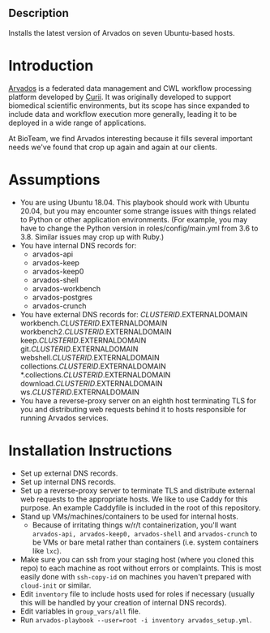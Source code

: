 ## Description
Installs the latest version of Arvados on seven Ubuntu-based hosts.

# Introduction
[Arvados](https://www.arvados.org/) is a federated data management and CWL workflow processing platform developed by [Curii](https://www.curii.com/). It was originally developed to support biomedical scientific environments, but its scope has since expanded to include data and workflow execution more generally, leading it to be deployed in a wide range of applications.

At BioTeam, we find Arvados interesting because it fills several important needs we've found that crop up again and again at our clients.

# Assumptions
* You are using Ubuntu 18.04. This playbook should work with Ubuntu 20.04, but you may encounter some strange issues with things related to Python or other application environments. (For example, you may have to change the Python version in roles/config/main.yml from 3.6 to 3.8. Similar issues may crop up with Ruby.)
* You have internal DNS records for:
  * arvados-api
  * arvados-keep
  * arvados-keep0
  * arvados-shell
  * arvados-workbench
  * arvados-postgres
  * arvados-crunch
* You have external DNS records for:
$CLUSTERID.$EXTERNALDOMAIN
workbench.$CLUSTERID.$EXTERNALDOMAIN
workbench2.$CLUSTERID.$EXTERNALDOMAIN
keep.$CLUSTERID.$EXTERNALDOMAIN
git.$CLUSTERID.$EXTERNALDOMAIN
webshell.$CLUSTERID.$EXTERNALDOMAIN
collections.$CLUSTERID.$EXTERNALDOMAIN
*.collections.$CLUSTERID.$EXTERNALDOMAIN
download.$CLUSTERID.$EXTERNALDOMAIN
ws.$CLUSTERID.$EXTERNALDOMAIN
* You have a reverse-proxy server on an eighth host terminating TLS for you and distributing web requests behind it to hosts responsible for running Arvados services.

# Installation Instructions
* Set up external DNS records.
* Set up internal DNS records.
* Set up a reverse-proxy server to terminate TLS and distribute external web requests to the appropriate hosts. We like to use Caddy for this purpose. An example Caddyfile is included in the root of this repository.
* Stand up VMs/machines/containers to be used for internal hosts.
  * Because of irritating things w/r/t containerization, you'll want `arvados-api, arvados-keep0, arvados-shell` and `arvados-crunch` to be VMs or bare metal rather than containers (i.e. system containers like `lxc`).
* Make sure you can ssh from your staging host (where you cloned this repo) to each machine as root without errors or complaints. This is most easily done with `ssh-copy-id` on machines you haven't prepared with `cloud-init` or similar.
* Edit `inventory` file to include hosts used for roles if necessary (usually this will be handled by your creation of internal DNS records).
* Edit variables in `group_vars/all` file.
* Run `arvados-playbook --user=root -i inventory arvados_setup.yml`.
